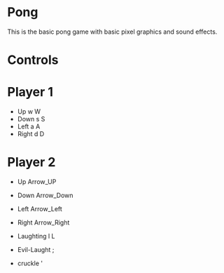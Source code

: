 # Pong

This is the basic pong game with basic pixel graphics and sound effects.

# Controls

 # Player 1
 - Up    w W
 - Down  s S
 - Left  a A
 - Right d D

 # Player 2
 - Up     Arrow_UP
 - Down   Arrow_Down
 - Left   Arrow_Left
 - Right  Arrow_Right
 
 - Laughting    l L
 - Evil-Laught  ;
 - cruckle      '
